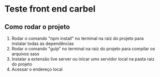 <h1>Teste front end carbel</h1>

<h2> Como rodar o projeto </h2>
<ol>
  <li>Rodar o comando "npm install" no terminal na raiz do projeto para instalar todas as dependências</li>
  <li>Rodar o comando "gulp" no terminal na raiz do projeto para compilar os arquivos sass</li>
  <li>Instalar a extensão live server ou inicar ums servidor local na pasta raiz do projeto</li>
  <li>Acessar o endereço local</li>
</ol>
